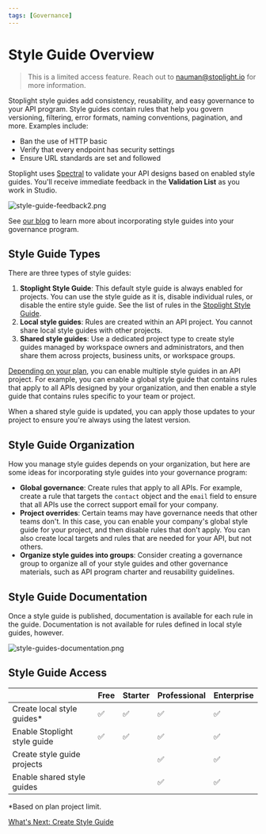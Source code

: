 ```yaml
---
tags: [Governance]
---
```


# Style Guide Overview

<!-- theme: info -->
<!--Shared style guides are available on the **Professional** and **Enterprise** plans.--> 

> This is a limited access feature. Reach out to nauman@stoplight.io for more information.

Stoplight style guides add consistency, reusability, and easy governance to your API program. Style guides contain rules that help you govern versioning, filtering, error formats, naming conventions, pagination, and more. Examples include:

- Ban the use of HTTP basic
- Verify that every endpoint has security settings
- Ensure URL standards are set and followed

Stoplight uses [Spectral](https://meta.stoplight.io/docs/spectral/ZG9jOjYx-overview) to validate your API designs based on enabled style guides. You'll receive immediate feedback in the **Validation List** as you work in Studio.

![style-guide-feedback2.png](https://meta.stoplight.io/api/v1/projects/cHJqOjI/images/GqiaANFtj80)

See [our blog](https://blog.stoplight.io/explore-these-top-api-style-guide-resources) to learn more about incorporating style guides into your governance program.

## Style Guide Types

There are three types of style guides:

1. **Stoplight Style Guide**: This default style guide is always enabled for projects. You can use the style guide as it is, disable individual rules, or disable the entire style guide. See the list of rules in the [Stoplight Style Guide](https://apistylebook.stoplight.io/docs/stoplight-style-guide).
2. **Local style guides**: Rules are created within an API project. You cannot share local style guides with other projects.
3. **Shared style guides**: Use a dedicated project type to create style guides managed by workspace owners and administrators, and then share them across projects, business units, or workspace groups.

[Depending on your plan](#style-guide-access), you can enable multiple style guides in an API project. For example, you can enable a global style guide that contains rules that apply to all APIs designed by your organization, and then enable a style guide that contains rules specific to your team or project.

When a shared style guide is updated, you can apply those updates to your project to ensure you're always using the latest version.

## Style Guide Organization

How you manage style guides depends on your organization, but here are some ideas for incorporating style guides into your governance program:

- **Global governance**: Create rules that apply to all APIs. For example, create a rule that targets the `contact` object and the `email` field to ensure that all APIs use the correct support email for your company.
- **Project overrides**: Certain teams may have governance needs that other teams don't. In this case, you can enable your company's global style guide for your project, and then disable rules that don't apply. You can also create local targets and rules that are needed for your API, but not others.
- **Organize style guides into groups**: Consider creating a governance group to organize all of your style guides and other governance materials, such as API program charter and reusability guidelines. 

## Style Guide Documentation

Once a style guide is published, documentation is available for each rule in the guide. Documentation is not available for rules defined in local style guides, however.

![style-guides-documentation.png](https://stoplight.io/api/v1/projects/cHJqOjI/images/tvblLpW4NyQ)

## Style Guide Access

|                                 | Free | Starter | Professional | Enterprise |
|---------------------------------|--------|--------|-------|-------|
| Create local style guides*      | ✅    | ✅     | ✅     | ✅     |
| Enable Stoplight style guide    | ✅    | ✅     | ✅     | ✅     |
| Create style guide projects     |        |        | ✅     | ✅     |
| Enable shared style guides      |        |        | ✅     | ✅     |

*Based on plan project limit.

[What's Next: Create Style Guide](a1.create-style-guide.md)